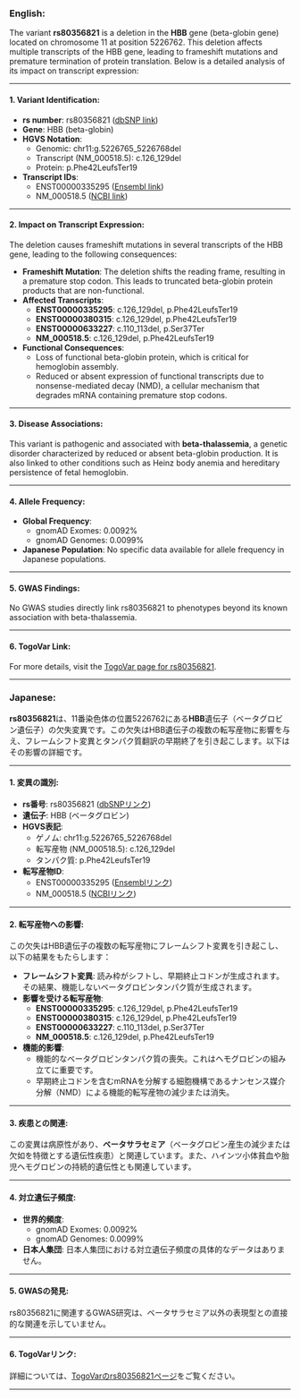 ### English:
The variant **rs80356821** is a deletion in the **HBB** gene (beta-globin gene) located on chromosome 11 at position 5226762. This deletion affects multiple transcripts of the HBB gene, leading to frameshift mutations and premature termination of protein translation. Below is a detailed analysis of its impact on transcript expression:

---

#### 1. **Variant Identification**:
- **rs number**: rs80356821 ([dbSNP link](https://identifiers.org/dbsnp/rs80356821))
- **Gene**: HBB (beta-globin)
- **HGVS Notation**:
  - Genomic: chr11:g.5226765_5226768del
  - Transcript (NM_000518.5): c.126_129del
  - Protein: p.Phe42LeufsTer19
- **Transcript IDs**:
  - ENST00000335295 ([Ensembl link](https://www.ensembl.org/Homo_sapiens/Transcript/Summary?db=core;g=ENSG00000244734;r=11:5226762-5226766;t=ENST00000335295))
  - NM_000518.5 ([NCBI link](https://www.ncbi.nlm.nih.gov/nuccore/NM_000518.5))

---

#### 2. **Impact on Transcript Expression**:
The deletion causes frameshift mutations in several transcripts of the HBB gene, leading to the following consequences:
- **Frameshift Mutation**: The deletion shifts the reading frame, resulting in a premature stop codon. This leads to truncated beta-globin protein products that are non-functional.
- **Affected Transcripts**:
  - **ENST00000335295**: c.126_129del, p.Phe42LeufsTer19
  - **ENST00000380315**: c.126_129del, p.Phe42LeufsTer19
  - **ENST00000633227**: c.110_113del, p.Ser37Ter
  - **NM_000518.5**: c.126_129del, p.Phe42LeufsTer19
- **Functional Consequences**:
  - Loss of functional beta-globin protein, which is critical for hemoglobin assembly.
  - Reduced or absent expression of functional transcripts due to nonsense-mediated decay (NMD), a cellular mechanism that degrades mRNA containing premature stop codons.

---

#### 3. **Disease Associations**:
This variant is pathogenic and associated with **beta-thalassemia**, a genetic disorder characterized by reduced or absent beta-globin production. It is also linked to other conditions such as Heinz body anemia and hereditary persistence of fetal hemoglobin.

---

#### 4. **Allele Frequency**:
- **Global Frequency**:
  - gnomAD Exomes: 0.0092%
  - gnomAD Genomes: 0.0099%
- **Japanese Population**: No specific data available for allele frequency in Japanese populations.

---

#### 5. **GWAS Findings**:
No GWAS studies directly link rs80356821 to phenotypes beyond its known association with beta-thalassemia.

---

#### 6. **TogoVar Link**:
For more details, visit the [TogoVar page for rs80356821](https://togovar.org/variant/tgv371136709).

---

### Japanese:
**rs80356821**は、11番染色体の位置5226762にある**HBB**遺伝子（ベータグロビン遺伝子）の欠失変異です。この欠失はHBB遺伝子の複数の転写産物に影響を与え、フレームシフト変異とタンパク質翻訳の早期終了を引き起こします。以下はその影響の詳細です。

---

#### 1. **変異の識別**:
- **rs番号**: rs80356821 ([dbSNPリンク](https://identifiers.org/dbsnp/rs80356821))
- **遺伝子**: HBB (ベータグロビン)
- **HGVS表記**:
  - ゲノム: chr11:g.5226765_5226768del
  - 転写産物 (NM_000518.5): c.126_129del
  - タンパク質: p.Phe42LeufsTer19
- **転写産物ID**:
  - ENST00000335295 ([Ensemblリンク](https://www.ensembl.org/Homo_sapiens/Transcript/Summary?db=core;g=ENSG00000244734;r=11:5226762-5226766;t=ENST00000335295))
  - NM_000518.5 ([NCBIリンク](https://www.ncbi.nlm.nih.gov/nuccore/NM_000518.5))

---

#### 2. **転写産物への影響**:
この欠失はHBB遺伝子の複数の転写産物にフレームシフト変異を引き起こし、以下の結果をもたらします：
- **フレームシフト変異**: 読み枠がシフトし、早期終止コドンが生成されます。その結果、機能しないベータグロビンタンパク質が生成されます。
- **影響を受ける転写産物**:
  - **ENST00000335295**: c.126_129del, p.Phe42LeufsTer19
  - **ENST00000380315**: c.126_129del, p.Phe42LeufsTer19
  - **ENST00000633227**: c.110_113del, p.Ser37Ter
  - **NM_000518.5**: c.126_129del, p.Phe42LeufsTer19
- **機能的影響**:
  - 機能的なベータグロビンタンパク質の喪失。これはヘモグロビンの組み立てに重要です。
  - 早期終止コドンを含むmRNAを分解する細胞機構であるナンセンス媒介分解（NMD）による機能的転写産物の減少または消失。

---

#### 3. **疾患との関連**:
この変異は病原性があり、**ベータサラセミア**（ベータグロビン産生の減少または欠如を特徴とする遺伝性疾患）と関連しています。また、ハインツ小体貧血や胎児ヘモグロビンの持続的遺伝性とも関連しています。

---

#### 4. **対立遺伝子頻度**:
- **世界的頻度**:
  - gnomAD Exomes: 0.0092%
  - gnomAD Genomes: 0.0099%
- **日本人集団**: 日本人集団における対立遺伝子頻度の具体的なデータはありません。

---

#### 5. **GWASの発見**:
rs80356821に関連するGWAS研究は、ベータサラセミア以外の表現型との直接的な関連を示していません。

---

#### 6. **TogoVarリンク**:
詳細については、[TogoVarのrs80356821ページ](https://togovar.org/variant/tgv371136709)をご覧ください。

---